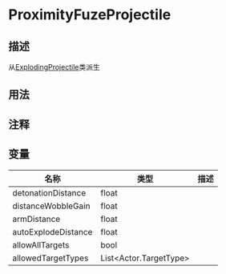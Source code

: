# ProximityFuzeProjectile
## 描述
从[ExplodingProjectile](./ExplodingProjectile.md)类派生
## 用法

## 注释

## 变量
| 名称 | 类型 | 描述 |
| ----------- | ----------- | ----------- |
| detonationDistance  | float |  |  
| distanceWobbleGain  | float |  |  
| armDistance  | float |  |  
| autoExplodeDistance  | float |  |  
| allowAllTargets  | bool |  |  
| allowedTargetTypes | List<Actor.TargetType> |  |  
